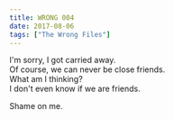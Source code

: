 ```yaml
---
title: WRONG 004
date: 2017-08-06
tags: ["The Wrong Files"]
---
```


I'm sorry, I got carried away.  
Of course, we can never be close friends.  
What am I thinking?  
I don't even know if we are friends.

Shame on me.